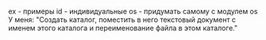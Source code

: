 ex - примеры
id - индивидуальные
os - придумать самому с модулем os
У меня: "Создать каталог, поместить в него текстовый документ с именем этого каталога и переименование файла в этом каталоге."